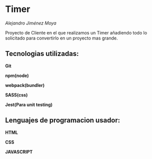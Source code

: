 # Timer
_Alejandro Jiménez Moya_

Proyecto de Cliente en el que realizamos un Timer añadiendo todo lo solicitado para convertirlo en un proyecto mas grande.
## Tecnologias utilizadas: ##

**Git**

**npm(node)**

**webpack(bundler)**

**SASS(css)**

**Jest(Para unit testing)**

## Lenguajes de programacion usador: ##

**HTML**

**CSS**

**JAVASCRIPT**
